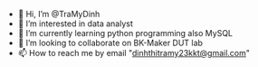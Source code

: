 - 👋 Hi, I’m @TraMyDinh
- 👀 I’m interested in data analyst
- 🌱 I’m currently learning python programming also MySQL 
- 💞️ I’m looking to collaborate on BK-Maker DUT lab
- 📫 How to reach me by email "dinhthitramy23kkt@gmail.com"

<!---
TraMyDinh/TraMyDinh is a ✨ special ✨ repository because its `README.md` (this file) appears on your GitHub profile.
You can click the Preview link to take a look at your changes.
--->
